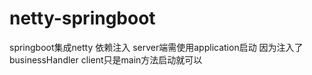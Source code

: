 # netty-springboot
springboot集成netty 依赖注入
server端需使用application启动 因为注入了businessHandler
client只是main方法启动就可以
